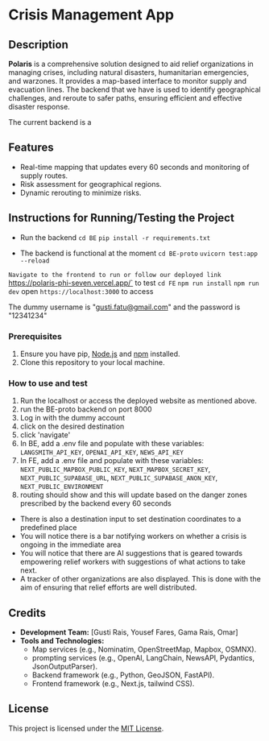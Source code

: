 # Crisis Management App

## Description
**Polaris** is a comprehensive solution designed to aid relief organizations in managing crises, including natural disasters, humanitarian emergencies, and warzones. It provides a map-based interface to monitor supply and evacuation lines. The backend that we have is used to identify geographical challenges, and reroute to safer paths, ensuring efficient and effective disaster response.

The current backend is a 

## Features
- Real-time mapping that updates every 60 seconds and monitoring of supply routes.
- Risk assessment for geographical regions.
- Dynamic rerouting to minimize risks.

## Instructions for Running/Testing the Project

- Run the backend
`cd BE`
`pip install -r requirements.txt`

- The backend is functional at the moment
`cd BE-proto`
`uvicorn test:app --reload`

`Navigate to the frontend to run or follow our deployed link `https://polaris-phi-seven.vercel.app/` to test
`cd FE`
`npm run install`
`npm run dev`
open `https://localhost:3000` to access

The dummy username is "gusti.fatu@gmail.com" and the password is "12341234"


### Prerequisites
1. Ensure you have pip, [Node.js](https://nodejs.org/) and [npm](https://www.npmjs.com/) installed.
2. Clone this repository to your local machine.

### How to use and test

1. Run the localhost or access the deployed website as mentioned above.
2. run the BE-proto backend on port 8000
3. Log in with the dummy account
3. click on the desired destination
4. click 'navigate'
5. In BE, add a .env file and populate with these variables: `LANGSMITH_API_KEY`, `OPENAI_API_KEY`, `NEWS_API_KEY`
6. In FE, add a .env file and populate with these variables: `NEXT_PUBLIC_MAPBOX_PUBLIC_KEY`, `NEXT_MAPBOX_SECRET_KEY`, `NEXT_PUBLIC_SUPABASE_URL`, `NEXT_PUBLIC_SUPABASE_ANON_KEY`, `NEXT_PUBLIC_ENVIRONMENT`
6. routing should show and this will update based on the danger zones prescribed by the backend every 60 seconds

- There is also a destination input to set destination coordinates to a predefined place
- You will notice there is a bar notifying workers on whether a crisis is ongoing in the immediate area
- You will notice that there are AI suggestions that is geared towards empowering relief workers with suggestions of what actions to take next.
- A tracker of other organizations are also displayed. This is done with the aim of ensuring that relief efforts are well distributed.

## Credits
- **Development Team:** [Gusti Rais, Yousef Fares, Gama Rais, Omar]
- **Tools and Technologies:**
  - Map services (e.g., Nominatim, OpenStreetMap, Mapbox, OSMNX).
  - prompting services (e.g., OpenAI, LangChain, NewsAPI, Pydantics, JsonOutputParser).
  - Backend framework (e.g., Python, GeoJSON, FastAPI).
  - Frontend framework (e.g., Next.js, tailwind CSS).

## License
This project is licensed under the [MIT License](LICENSE).
